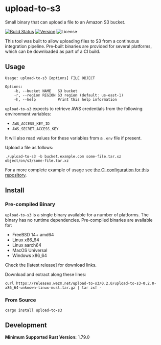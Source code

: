 upload-to-s3
============

Small binary that can upload a file to an Amazon S3 bucket.

<a href="https://cirrus-ci.com/github/wezm/upload-to-s3">
  <img src="https://api.cirrus-ci.com/github/wezm/upload-to-s3.svg" alt="Build Status"></a>
<a href="https://crates.io/crates/upload-to-s3">
  <img src="https://img.shields.io/crates/v/upload-to-s3.svg" alt="Version"></a>
<img src="https://img.shields.io/crates/l/upload-to-s3.svg" alt="License">

This tool was built to allow uploading files to S3 from a continuous
integration pipeline. Pre-built binaries are provided for several platforms,
which can be downloaded as part of a CI build.

Usage
-----

```
Usage: upload-to-s3 [options] FILE OBJECT

Options:
    -b, --bucket NAME   S3 bucket
    -r, --region REGION S3 region (default: us-east-1)
    -h, --help          Print this help information
```

`upload-to-s3` expects to retrieve AWS credentials from the following
environment variables:

* `AWS_ACCESS_KEY_ID`
* `AWS_SECRET_ACCESS_KEY`

It will also read values for these variables from a `.env` file if present.

Upload a file as follows:

    ./upload-to-s3 -b bucket.example.com some-file.tar.xz object/on/s3/some-file.tar.xz

For a more complete example of usage see [the CI configuration for this
repository][repo].

Install
-------

### Pre-compiled Binary

`upload-to-s3` is a single binary available for a number of platforms. The binary
has no runtime dependencies. Pre-compiled binaries are available for:

* FreeBSD 14+ amd64
* Linux x86\_64
* Linux aarch64
* MacOS Universal
* Windows x86\_64

Check the [latest release] for download links.

Download and extract along these lines:

    curl https://releases.wezm.net/upload-to-s3/0.2.0/upload-to-s3-0.2.0-x86_64-unknown-linux-musl.tar.gz | tar zxf -

### From Source

    cargo install upload-to-s3

Development
-----------

**Minimum Supported Rust Version:** 1.79.0

[rustup]: https://www.rust-lang.org/tools/install
[repo]: https://github.com/wezm/upload-to-s3
